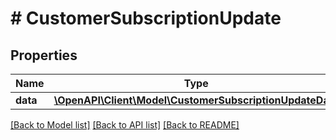 # # CustomerSubscriptionUpdate

## Properties

Name | Type | Description | Notes
------------ | ------------- | ------------- | -------------
**data** | [**\OpenAPI\Client\Model\CustomerSubscriptionUpdateData**](CustomerSubscriptionUpdateData.md) |  |

[[Back to Model list]](../../README.md#models) [[Back to API list]](../../README.md#endpoints) [[Back to README]](../../README.md)
